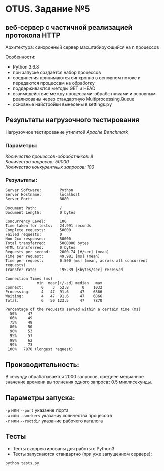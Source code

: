 # OTUS. Задание №5
## веб‐сервер с частичной реализацией протокола HTTP
Архитектура: синхронный сервер масштабирующийся на n процессов

Особенности:
 - Python 3.6.8
 - при запуске создаётся набор процессов
 - соединения принимаются синхронно в основном потоке и передаются процессам на обработку
 - поддерживаются методы GET и HEAD
 - взаимодействие между процессами-обработчиками и основным
реализованы через стандартную Multiprocessing.Queue
 - основные найстройки вынесены в settings.py

## Результаты нагрузочного тестирования
Нагрузочное тестирование утилитой *Apache Benchmark*

### Параметры:
*Количество процессов-обработчиков: *8**  
*Количество запросов: *50000**  
*Количество конкурентных запросов: *100**   

### Результаты:
```
Server Software:        Python
Server Hostname:        localhost
Server Port:            8080

Document Path:          /
Document Length:        0 bytes

Concurrency Level:      100
Time taken for tests:   24.991 seconds
Complete requests:      50000
Failed requests:        0
Non-2xx responses:      50000
Total transferred:      5000000 bytes
HTML transferred:       0 bytes
Requests per second:    2000.74 [#/sec] (mean)
Time per request:       49.981 [ms] (mean)
Time per request:       0.500 [ms] (mean, across all concurrent requests)
Transfer rate:          195.39 [Kbytes/sec] received

Connection Times (ms)
              min  mean[+/-sd] median   max
Connect:        0    3  52.8      0    1032
Processing:     4   47  91.6     47    6866
Waiting:        4   47  91.6     47    6866
Total:          6   50 123.5     47    7870

Percentage of the requests served within a certain time (ms)
  50%     47
  66%     49
  75%     49
  80%     50
  90%     53
  95%     57
  98%     62
  99%     73
 100%   7870 (longest request)
```

## Производительность:
В секунду обрабатывается 2000 запросов, среднее медианное значение времени
выполнения одного запроса: 0.5 миллисекунды.

## Параметры запуска:
`-p` или `--port` указание порта   
`-w` или `--workers` указаниу количества процессов   
`-r` или `--rootdir` указание рабочего каталога   

## Тесты
- Тесты скорректированы для работы с Python3
- Тесты запускаются стандартно (при уже запущенном сервере): 
```
python tests.py
```
